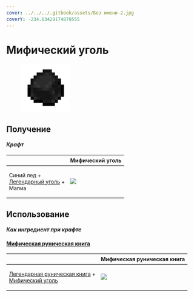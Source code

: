 ```yaml
---
cover: ../../../.gitbook/assets/Без имени-2.jpg
coverY: -234.63428174878555
---
```


# Мифический уголь

<figure><img src="../../../.gitbook/assets/coal_mythical_128.png" alt=""><figcaption></figcaption></figure>

## Получение

#### _Крафт_

| ㅤ                                                                                  | Мифический уголь                                 |
| ---------------------------------------------------------------------------------- | ------------------------------------------------ |
| <p>Синий лед +<br><a href="coal_legendary.md">Легендарный уголь</a> +<br>Магма</p> | ![](../../../.gitbook/assets/coal\_mythical.png) |

## Использование

#### _Как ингредиент при крафте_

#### [Мифическая руническая книга](tome\_mythical.md)

| ㅤ                                                                                                                        | Мифическая руническая книга                      |
| ------------------------------------------------------------------------------------------------------------------------ | ------------------------------------------------ |
| <p><a href="tome_legendary.md">Легендарная руническая книга</a> +<br><a href="coal_mythical.md">Мифический уголь</a></p> | ![](../../../.gitbook/assets/tome\_mythical.png) |
